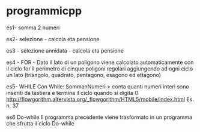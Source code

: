 # programmicpp

es1- somma 2 numeri

es2- selezione - calcola eta pensione 

es3 - selezione annidata - calcola eta pensione

es4 - FOR - Dato il lato di un poligono viene calcolato automaticamente con il ciclo for il perimetro di cinque poligoni regolari aggiungendo ad ogni ciclo un lato 
(triangolo, quadrato, pentagono, esagono ed ettagono)

es5- WHILE
Con While:
SommanNumeri > conta quanti numeri interi sono inseriti da tastiera e termina il ciclo quando si digita 0
http://flowgorithm.altervista.org/_flowgorithm/HTML5/mobile/index.html Es. n. 37

es6 Do-while
Il programma precedente viene trasformato in un programma che sfrutta il ciclo Do-while


